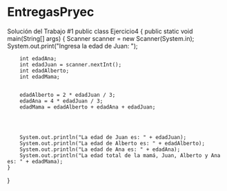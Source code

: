 # EntregasPryec
Solución del Trabajo #1
public class Ejercicio4 {
    public static void main(String[] args) {
        Scanner scanner = new Scanner(System.in);
        System.out.print("Ingresa la edad de Juan: ");
        
        
        int edadAna;
        int edadJuan = scanner.nextInt();
        int edadAlberto;
        int edadMama;


        edadAlberto = 2 * edadJuan / 3;
        edadAna = 4 * edadJuan / 3;
        edadMama = edadAlberto + edadAna + edadJuan;

       


        System.out.println("La edad de Juan es: " + edadJuan);
        System.out.println("La edad de Alberto es: " + edadAlberto);
        System.out.println("La edad de Ana es: " + edadAna);
        System.out.println("La edad total de la mamá, Juan, Alberto y Ana es: " + edadMama);
    }
}
